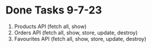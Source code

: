 # Done Tasks 9-7-23
1. Products API (fetch all, show)
2. Orders API (fetch all, show, store, update, destroy)
3. Favourites API (fetch all, show, store, update, destroy)
